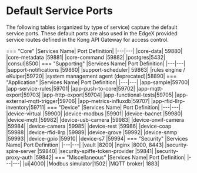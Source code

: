 # Default Service Ports
The following tables (organized by type of service) capture the default service ports.  These default ports are also used in the EdgeX provided service routes defined in the Kong API Gateway for access control.

=== "Core"
    |Services Name|	Port Definition|
    |---|---|
    |core-data|	59880|
    |core-metadata	|59881|
    |core-command	|59882|
    |postgres|5432|
    |consul|8500|
=== "Supporting"
    |Services Name|	Port Definition|
    |---|---|
    |support-notifications	|59860|
    |support-scheduler|	59863|
    |rules engine / eKuiper|59720|
    |system management agent (deprecated)|58890|
=== "Application"
    |Services Name|	Port Definition|
    |---|---|
    |app-sample|59700|
    |app-service-rules|59701|
    |app-push-to-core|59702|
    |app-mqtt-export|59703|
    |app-http-export|59704|
    |app-functional-tests|59705|
    |app-external-mqtt-trigger|59706|
    |app-metrics-influxdb|59707|
    |app-rfid-llrp-inventory|59711|
=== "Device"
    |Services Name|	Port Definition|
    |---|---|
    |device-virtual	|59900|
    |device-modbus	|59901|
    |device-bacnet  |59980|
    |device-mqtt	|59982|
    |device-usb-camera |59983|
    |device-onvif-camera |59984|
    |device-camera  |59985|
    |device-rest    |59986|
    |device-coap    |59988|
    |device-rfid-llrp    |59989|
    |device-grove   |59992|
    |device-snmp	|59993|
    |device-gpio    |59910|
    |device-s7      |59994|
=== "Security"
    |Services Name|	Port Definition|
    |---|---|
    |vault	                        |8200|
    |nginx	                        |8000, 8443|
    |security-spire-server          |59840|
    |security-spiffe-token-provider |59841|
    |security-proxy-auth            |59842|
=== "Miscellaneous"
    |Services Name|	Port Definition|
    |---|---|
    |ui|4000|
    |Modbus simulator|1502|
    |MQTT broker| 1883|
